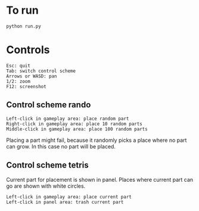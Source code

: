 To run
======

    python run.py

Controls
========

    Esc: quit
    Tab: switch control scheme
    Arrows or WASD: pan
    1/2: zoom
    F12: screenshot

Control scheme rando
--------------------

	Left-click in gameplay area: place random part
	Right-click in gameplay area: place 10 random parts
	Middle-click in gameplay area: place 100 random parts

Placing a part might fail, because it randomly picks a place where no part can grow. In this case
no part will be placed.

Control scheme tetris
---------------------

Current part for placement is shown in panel. Places where current part can go are shown with
white circles.

	Left-click in gameplay area: place current part
	Left-click in panel area: trash current part

